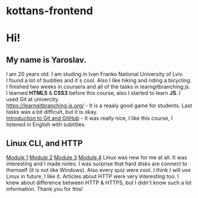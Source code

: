 # kottans-frontend
# Hi! 
## My name is Yaroslav. 
I am 20 years old. I am studing in Ivan Franko National University of Lviv.\
I found a lot of buddies and it`s cool. Also I like hiking and riding a bicycling.\
I finished two weeks in coursera and all of the tasks in  learngitbranching.js.\
I learned **HTML5** & **CSS3** before this course, also I started to learn **JS**. I used Git at univercity.\
https://learngitbranching.js.org/ - It is a reaaly good game for students. Last tasks was a bit difficult, but it is okay.\
[Introduction to Git and GitHub](https://www.coursera.org/learn/introduction-git-github) - It was really nice, I like this course, I listened in English with subtitles.

## Linux CLI, and HTTP
[Module 1](https://github.com/YaroslavYarynych/kottans-frontend/blob/main/task_linux_cli/Quiz_1.jpg)
[Module 2](https://github.com/YaroslavYarynych/kottans-frontend/blob/main/task_linux_cli/Quiz_2.jpg)
[Module 3](https://github.com/YaroslavYarynych/kottans-frontend/blob/main/task_linux_cli/Quiz_3.jpg)
[Module 4](https://github.com/YaroslavYarynych/kottans-frontend/blob/main/task_linux_cli/Quiz_4.jpg)
Linux was new for me at all. It was interesting and I made notes. I was  surprise that hard disks are connect to themself (it is not like Windows). 
Also every quiz were cool. I think I will use Linux in future, I like it. 
Articles about HTTP were very interesting too. I knew about difference between HTTP & HTTPS, but I didn't know such a lot information. 
Thank you for this!
